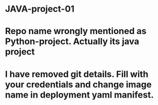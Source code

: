 # JAVA-project-01
# Repo name wrongly mentioned as Python-project. Actually its java project


# I have removed git details. Fill with your credentials and change image name in deployment yaml manifest.